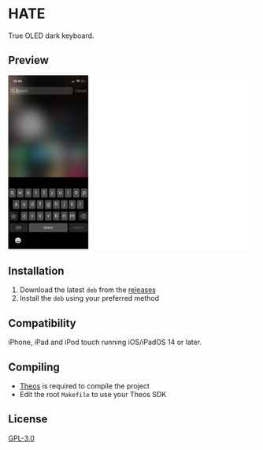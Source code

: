 # HATE
True OLED dark keyboard.

## Preview
<img src="Preview.png" alt="Preview" />

## Installation
1. Download the latest `deb` from the [releases](https://github.com/AlexandraAurora/HATE/releases)
2. Install the `deb` using your preferred method

## Compatibility
iPhone, iPad and iPod touch running iOS/iPadOS 14 or later.

## Compiling
  - [Theos](https://theos.dev/) is required to compile the project
  - Edit the root `Makefile` to use your Theos SDK

## License
[GPL-3.0](https://github.com/AlexandraAurora/HATE/blob/main/COPYING)
